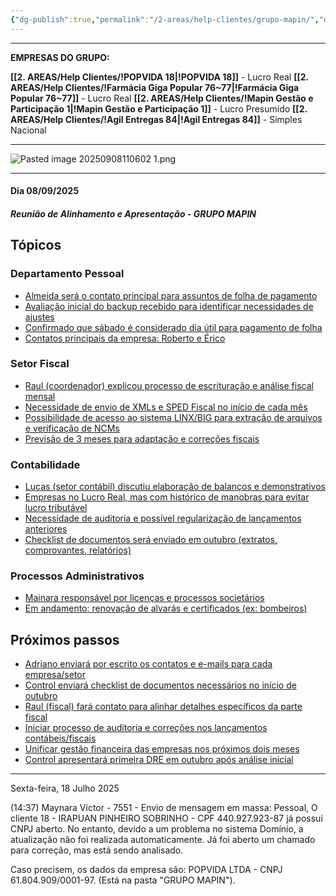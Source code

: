 ```yaml
---
{"dg-publish":true,"permalink":"/2-areas/help-clientes/grupo-mapin/","dgPassFrontmatter":true,"created":"2025-07-18T14:38:24.460-03:00","updated":"2025-09-12T14:34:39.059-03:00"}
---
```



_________
**EMPRESAS DO GRUPO:**

**[[2. AREAS/Help Clientes/!POPVIDA 18\|!POPVIDA 18]]** - Lucro Real
**[[2. AREAS/Help Clientes/!Farmácia Giga Popular 76~77\|!Farmácia Giga Popular 76~77]]** - Lucro Real
**[[2. AREAS/Help Clientes/!Mapin Gestão e Participação 1\|!Mapin Gestão e Participação 1]]** - Lucro Presumido
**[[2. AREAS/Help Clientes/!Agil Entregas 84\|!Agil Entregas 84]]** - Simples Nacional
____________



![Pasted image 20250908110602 1.png](/img/user/4.%20ARQUIVOS/Pasted%20image%2020250908110602%201.png)
____
#### **Dia 08/09/2025**
##### **Reunião de Alinhamento e Apresentação - GRUPO MAPIN**
## Tópicos

### Departamento Pessoal

- [Almeida será o contato principal para assuntos de folha de pagamento](https://fathom.video/share/KCPVSUFSauVaXYapA1AxNP2KYiPqgQp9?tab=summary&timestamp=95.0&utm_campaign=postmeetingsummary&utm_content=summary_item&utm_medium=email)
- [Avaliação inicial do backup recebido para identificar necessidades de ajustes](https://fathom.video/share/KCPVSUFSauVaXYapA1AxNP2KYiPqgQp9?tab=summary&timestamp=72.0&utm_campaign=postmeetingsummary&utm_content=summary_item&utm_medium=email)
- [Confirmado que sábado é considerado dia útil para pagamento de folha](https://fathom.video/share/KCPVSUFSauVaXYapA1AxNP2KYiPqgQp9?tab=summary&timestamp=317.0&utm_campaign=postmeetingsummary&utm_content=summary_item&utm_medium=email)
- [Contatos principais da empresa: Roberto e Érico](https://fathom.video/share/KCPVSUFSauVaXYapA1AxNP2KYiPqgQp9?tab=summary&timestamp=153.0&utm_campaign=postmeetingsummary&utm_content=summary_item&utm_medium=email)
### Setor Fiscal

- [Raul (coordenador) explicou processo de escrituração e análise fiscal mensal](https://fathom.video/share/KCPVSUFSauVaXYapA1AxNP2KYiPqgQp9?tab=summary&timestamp=600.0&utm_campaign=postmeetingsummary&utm_content=summary_item&utm_medium=email)
- [Necessidade de envio de XMLs e SPED Fiscal no início de cada mês](https://fathom.video/share/KCPVSUFSauVaXYapA1AxNP2KYiPqgQp9?tab=summary&timestamp=642.0&utm_campaign=postmeetingsummary&utm_content=summary_item&utm_medium=email)
- [Possibilidade de acesso ao sistema LINX/BIG para extração de arquivos e verificação de NCMs](https://fathom.video/share/KCPVSUFSauVaXYapA1AxNP2KYiPqgQp9?tab=summary&timestamp=764.0&utm_campaign=postmeetingsummary&utm_content=summary_item&utm_medium=email)
- [Previsão de 3 meses para adaptação e correções fiscais](https://fathom.video/share/KCPVSUFSauVaXYapA1AxNP2KYiPqgQp9?tab=summary&timestamp=680.0&utm_campaign=postmeetingsummary&utm_content=summary_item&utm_medium=email)
### Contabilidade

- [Lucas (setor contábil) discutiu elaboração de balanços e demonstrativos](https://fathom.video/share/KCPVSUFSauVaXYapA1AxNP2KYiPqgQp9?tab=summary&timestamp=1010.0&utm_campaign=postmeetingsummary&utm_content=summary_item&utm_medium=email)
- [Empresas no Lucro Real, mas com histórico de manobras para evitar lucro tributável](https://fathom.video/share/KCPVSUFSauVaXYapA1AxNP2KYiPqgQp9?tab=summary&timestamp=1469.0&utm_campaign=postmeetingsummary&utm_content=summary_item&utm_medium=email)
- [Necessidade de auditoria e possível regularização de lançamentos anteriores](https://fathom.video/share/KCPVSUFSauVaXYapA1AxNP2KYiPqgQp9?tab=summary&timestamp=1462.0&utm_campaign=postmeetingsummary&utm_content=summary_item&utm_medium=email)
- [Checklist de documentos será enviado em outubro (extratos, comprovantes, relatórios)](https://fathom.video/share/KCPVSUFSauVaXYapA1AxNP2KYiPqgQp9?tab=summary&timestamp=1636.0&utm_campaign=postmeetingsummary&utm_content=summary_item&utm_medium=email)
### Processos Administrativos

- [Mainara responsável por licenças e processos societários](https://fathom.video/share/KCPVSUFSauVaXYapA1AxNP2KYiPqgQp9?tab=summary&timestamp=498.0&utm_campaign=postmeetingsummary&utm_content=summary_item&utm_medium=email)
- [Em andamento: renovação de alvarás e certificados (ex: bombeiros)](https://fathom.video/share/KCPVSUFSauVaXYapA1AxNP2KYiPqgQp9?tab=summary&timestamp=432.0&utm_campaign=postmeetingsummary&utm_content=summary_item&utm_medium=email)
## Próximos passos

- [Adriano enviará por escrito os contatos e e-mails para cada empresa/setor](https://fathom.video/share/KCPVSUFSauVaXYapA1AxNP2KYiPqgQp9?tab=summary&timestamp=1784.0&utm_campaign=postmeetingsummary&utm_content=summary_item&utm_medium=email)
- [Control enviará checklist de documentos necessários no início de outubro](https://fathom.video/share/KCPVSUFSauVaXYapA1AxNP2KYiPqgQp9?tab=summary&timestamp=1636.0&utm_campaign=postmeetingsummary&utm_content=summary_item&utm_medium=email)
- [Raul (fiscal) fará contato para alinhar detalhes específicos da parte fiscal](https://fathom.video/share/KCPVSUFSauVaXYapA1AxNP2KYiPqgQp9?tab=summary&timestamp=1636.0&utm_campaign=postmeetingsummary&utm_content=summary_item&utm_medium=email)
- [Iniciar processo de auditoria e correções nos lançamentos contábeis/fiscais](https://fathom.video/share/KCPVSUFSauVaXYapA1AxNP2KYiPqgQp9?tab=summary&timestamp=1462.0&utm_campaign=postmeetingsummary&utm_content=summary_item&utm_medium=email)
- [Unificar gestão financeira das empresas nos próximos dois meses](https://fathom.video/share/KCPVSUFSauVaXYapA1AxNP2KYiPqgQp9?tab=summary&timestamp=1800.0&utm_campaign=postmeetingsummary&utm_content=summary_item&utm_medium=email)
- [Control apresentará primeira DRE em outubro após análise inicial](https://fathom.video/share/KCPVSUFSauVaXYapA1AxNP2KYiPqgQp9?tab=summary&timestamp=1725.0&utm_campaign=postmeetingsummary&utm_content=summary_item&utm_medium=email)

____

Sexta-feira, 18 Julho 2025
 
(14:37) Maynara Víctor - 7551 - Envio de mensagem em massa: Pessoal,
O cliente 18 - IRAPUAN PINHEIRO SOBRINHO - CPF 440.927.923-87 já possui CNPJ aberto. No entanto, devido a um problema no sistema Domínio, a atualização não foi realizada automaticamente. Já foi aberto um chamado para correção, mas está sendo analisado. 

Caso precisem, os dados da empresa são:
POPVIDA LTDA - CNPJ 61.804.909/0001-97. (Está na pasta "GRUPO MAPIN"). 



